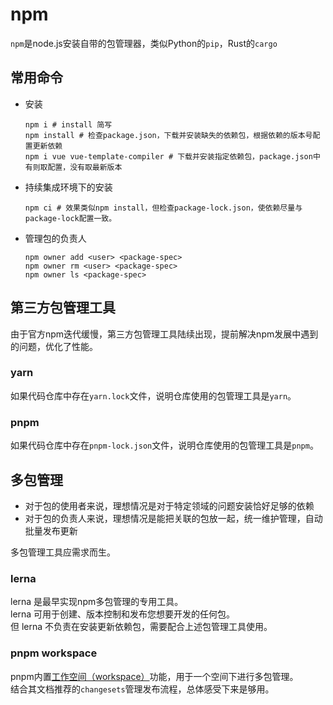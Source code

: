 # npm
`npm`是node.js安装自带的包管理器，类似Python的`pip`，Rust的`cargo`

## 常用命令
- 安装
  ```shell
  npm i # install 简写
  npm install # 检查package.json，下载并安装缺失的依赖包，根据依赖的版本号配置更新依赖
  npm i vue vue-template-compiler # 下载并安装指定依赖包，package.json中有则取配置，没有取最新版本
  ```
- 持续集成环境下的安装
  ```shell
  npm ci # 效果类似npm install，但检查package-lock.json，使依赖尽量与package-lock配置一致。
  ```
- 管理包的负责人
  ```shell
  npm owner add <user> <package-spec>
  npm owner rm <user> <package-spec>
  npm owner ls <package-spec>
  ```

## 第三方包管理工具
由于官方npm迭代缓慢，第三方包管理工具陆续出现，提前解决npm发展中遇到的问题，优化了性能。

### yarn
如果代码仓库中存在`yarn.lock`文件，说明仓库使用的包管理工具是`yarn`。  

### pnpm
如果代码仓库中存在`pnpm-lock.json`文件，说明仓库使用的包管理工具是`pnpm`。  

## 多包管理
- 对于包的使用者来说，理想情况是对于特定领域的问题安装恰好足够的依赖
- 对于包的负责人来说，理想情况是能把关联的包放一起，统一维护管理，自动批量发布更新

多包管理工具应需求而生。

### lerna

lerna 是最早实现npm多包管理的专用工具。  
lerna 可用于创建、版本控制和发布您想要开发的任何包。  
但 lerna 不负责在安装更新依赖包，需要配合上述包管理工具使用。

### pnpm workspace

pnpm内置[工作空间（workspace）](https://pnpm.io/zh/workspaces)功能，用于一个空间下进行多包管理。    
结合其文档推荐的`changesets`管理发布流程，总体感受下来是够用。